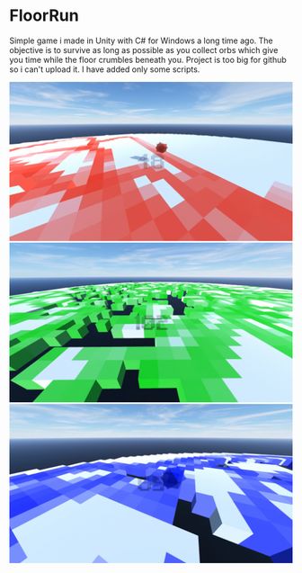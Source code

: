 # FloorRun
Simple game i made in Unity with C# for Windows a long time ago. The objective is to survive as long as possible as you collect orbs which give you time while the floor crumbles beneath you.
Project is too big for github so i can't upload it. I have added only some scripts.


![demo1](demo1.jpg)
![demo2](demo2.jpg)
![demo3](demo3.jpg)
